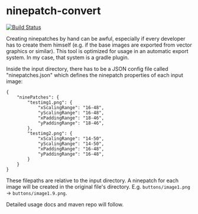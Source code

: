 ninepatch-convert
=================
[![Build Status](https://travis-ci.org/andresmanz/ninepatch-convert.svg?branch=master)](https://travis-ci.org/andresmanz/ninepatch-convert)

Creating ninepatches by hand can be awful, especially if every developer has to create them himself (e.g. if the base images are exported from vector graphics or similar). This tool is optimized for usage in an automatic export system. In my case, that system is a gradle plugin.

Inside the input directory, there has to be a JSON config file called "ninepatches.json" which defines the ninepatch properties of each input image:

```
{
    "ninePatches": {
        "testimg1.png": {
            "xScalingRange": "16-48",
            "yScalingRange": "16-48",
            "xPaddingRange": "18-46",
            "yPaddingRange": "18-46",
        },
        "testimg2.png": {
            "xScalingRange": "14-50",
            "yScalingRange": "14-50",
            "xPaddingRange": "16-48",
            "yPaddingRange": "16-48",
        }
    }
}
```

These filepaths are relative to the input directory. A ninepatch for each image will be created in the original file's directory. E.g. ```buttons/image1.png``` -> ```buttons/image1.9.png```.

Detailed usage docs and maven repo will follow.
